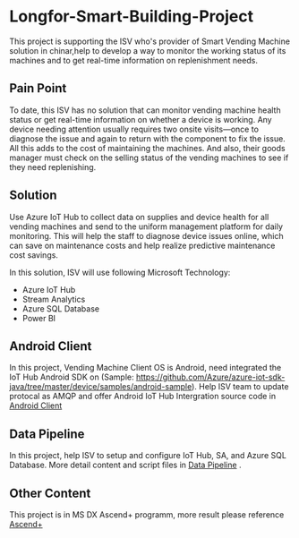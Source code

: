 # Longfor-Smart-Building-Project

This project is supporting the ISV who's provider of Smart Vending Machine solution in chinar,help to develop a way to monitor the working status of its machines and to get real-time information on replenishment needs.

## Pain Point

To date, this ISV has no solution that can monitor vending machine health status or get real-time information on whether a device is working. Any device needing attention usually requires two onsite visits—once to diagnose the issue and again to return with the component to fix the issue. All this adds to the cost of maintaining the machines. And also, their goods manager must check on the selling status of the vending machines to see if they need replenishing. 

## Solution 
Use Azure IoT Hub to collect data on supplies and device health for all vending machines and send to the uniform management platform for daily monitoring. This will help the staff to diagnose device issues online, which can save on maintenance costs and help realize predictive maintenance cost savings.

In this solution, ISV will use following Microsoft Technology:
- Azure IoT Hub
- Stream Analytics
- Azure SQL Database
- Power BI

## Android Client 
In this project, Vending Machine Client OS is Android, need integrated the IoT Hub Android SDK on (Sample: https://github.com/Azure/azure-iot-sdk-java/tree/master/device/samples/android-sample). Help ISV team to update protocal as AMQP and offer Android IoT Hub Intergration source code in [Android Client](https://github.com/LitLi/SmartVendingMachine-Project/blob/master/Android%20Client/IotHelper.java)

## Data Pipeline
In this project, help ISV to setup and configure IoT Hub, SA, and Azure SQL Database. More detail content and script files in [Data Pipeline](https://github.com/LitLi/SmartVendingMachine-Project/tree/master/Data%20Pineline) . 

## Other Content
This project is in MS DX Ascend+ programm, more result please reference [Ascend+](https://microsoft.github.io/techcasestudies/iot/2016/11/08/GumpCome.html)
